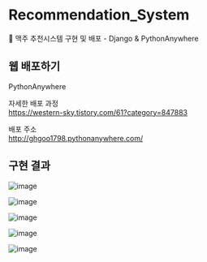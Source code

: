 # Recommendation_System
🍺 맥주 추천시스템 구현 및 배포 - Django & PythonAnywhere

## 웹 배포하기
PythonAnywhere <br>

자세한 배포 과정 <br>
https://western-sky.tistory.com/61?category=847883

배포 주소 <br>
http://ghgoo1798.pythonanywhere.com/

## 구현 결과
![image](https://user-images.githubusercontent.com/44918665/111407631-5e3d3800-8717-11eb-9eff-c6fc3b8dd977.png)

![image](https://user-images.githubusercontent.com/44918665/111407692-70b77180-8717-11eb-8df9-c1dced548533.png)

![image](https://user-images.githubusercontent.com/44918665/111407746-82007e00-8717-11eb-926e-ceebe384035a.png)

![image](https://user-images.githubusercontent.com/44918665/111407764-8a58b900-8717-11eb-8c1e-2726ce364c73.png)

![image](https://user-images.githubusercontent.com/44918665/111407784-904e9a00-8717-11eb-9222-41c13454ce42.png)
